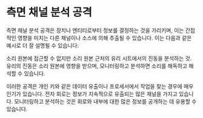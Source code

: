 # 측면 채널 분석 공격

측면 채널 분석 공격은 장치나 엔티티로부터 정보를 결정하는 것을 가리키며, 이는 간접적인 영향을 미치는 다른 채널이나 소스에 의해 추출될 수 있습니다. 이는 다음과 같은 예시로 더 잘 설명될 수 있습니다:

소리 원본에 접근할 수 없지만 소리 원본 근처의 유리 시트에서의 진동을 분석하는 것. 유리의 진동은 소리 원본에 영향을 받으며, 모니터링하고 분석하면 소리를 해독하고 해석할 수 있습니다.

이러한 공격은 개인 키와 같은 데이터 유출이나 프로세서에서 작업을 찾는 경우에 매우 인기가 있습니다. 전자 회로는 정보가 지속적으로 유출되는 많은 채널을 가지고 있습니다. 모니터링하고 분석하는 것은 회로와 내부에 대한 많은 정보를 공개하는 데 유용할 수 있습니다.
